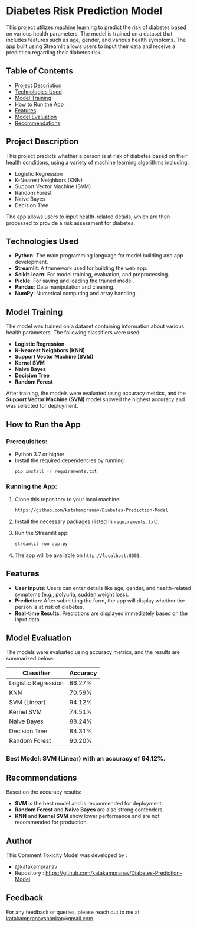 # Diabetes Risk Prediction Model

This project utilizes machine learning to predict the risk of diabetes based on various health parameters. The model is trained on a dataset that includes features such as age, gender, and various health symptoms. The app built using Streamlit allows users to input their data and receive a prediction regarding their diabetes risk.

## Table of Contents
- [Project Description](#project-description)
- [Technologies Used](#technologies-used)
- [Model Training](#model-training)
- [How to Run the App](#how-to-run-the-app)
- [Features](#features)
- [Model Evaluation](#model-evaluation)
- [Recommendations](#recommendations)

## Project Description
This project predicts whether a person is at risk of diabetes based on their health conditions, using a variety of machine learning algorithms including:
- Logistic Regression
- K-Nearest Neighbors (KNN)
- Support Vector Machine (SVM)
- Random Forest
- Naive Bayes
- Decision Tree

The app allows users to input health-related details, which are then processed to provide a risk assessment for diabetes.

## Technologies Used
- **Python**: The main programming language for model building and app development.
- **Streamlit**: A framework used for building the web app.
- **Scikit-learn**: For model training, evaluation, and preprocessing.
- **Pickle**: For saving and loading the trained model.
- **Pandas**: Data manipulation and cleaning.
- **NumPy**: Numerical computing and array handling.

## Model Training
The model was trained on a dataset containing information about various health parameters. The following classifiers were used:

- **Logistic Regression**
- **K-Nearest Neighbors (KNN)**
- **Support Vector Machine (SVM)**
- **Kernel SVM**
- **Naive Bayes**
- **Decision Tree**
- **Random Forest**

After training, the models were evaluated using accuracy metrics, and the **Support Vector Machine (SVM)** model showed the highest accuracy and was selected for deployment.

## How to Run the App

### Prerequisites:
- Python 3.7 or higher
- Install the required dependencies by running:
  ```bash
  pip install -r requirements.txt
  ```

### Running the App:
1. Clone this repository to your local machine:
   ```bash
   https://github.com/katakampranav/Diabetes-Prediction-Model
   ```

2. Install the necessary packages (listed in `requirements.txt`).

3. Run the Streamlit app:
   ```bash
   streamlit run app.py
   ```

4. The app will be available on `http://localhost:8501`.

## Features
- **User Inputs**: Users can enter details like age, gender, and health-related symptoms (e.g., polyuria, sudden weight loss).
- **Prediction**: After submitting the form, the app will display whether the person is at risk of diabetes.
- **Real-time Results**: Predictions are displayed immediately based on the input data.

## Model Evaluation
The models were evaluated using accuracy metrics, and the results are summarized below:

| Classifier          | Accuracy   |
|---------------------|------------|
| Logistic Regression | 86.27%     |
| KNN                 | 70.59%     |
| SVM (Linear)        | 94.12%     |
| Kernel SVM          | 74.51%     |
| Naive Bayes         | 88.24%     |
| Decision Tree       | 84.31%     |
| Random Forest       | 90.20%     |

### Best Model: **SVM (Linear)** with an accuracy of **94.12%**.

## Recommendations
Based on the accuracy results:
- **SVM** is the best model and is recommended for deployment.
- **Random Forest** and **Naive Bayes** are also strong contenders.
- **KNN** and **Kernel SVM** show lower performance and are not recommended for production.

## Author

This Comment Toxicity Model was developed by :
-	[@katakampranav](https://github.com/katakampranav)
-	Repository : https://github.com/katakampranav/Diabetes-Prediction-Model

## Feedback

For any feedback or queries, please reach out to me at katakampranavshankar@gmail.com.
